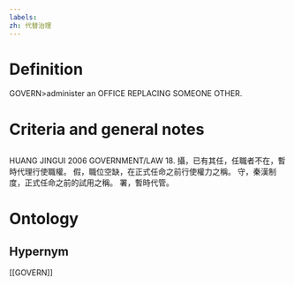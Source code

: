 ```yaml
---
labels: 
zh: 代替治理
---
```


# Definition
GOVERN>administer an OFFICE REPLACING SOMEONE OTHER.
# Criteria and general notes
## 
HUANG JINGUI 2006
GOVERNMENT/LAW 18.
攝，已有其任，任職者不在，暫時代理行使職權。
假，職位空缺，在正式任命之前行使權力之稱。
守，秦漢制度，正式任命之前的試用之稱。
署，暫時代管。
# Ontology

## Hypernym
[[GOVERN]]